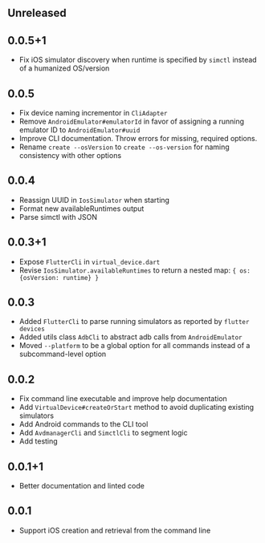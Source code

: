 ## Unreleased

## 0.0.5+1

* Fix iOS simulator discovery when runtime is specified by `simctl` instead of a humanized OS/version

## 0.0.5

* Fix device naming incrementor in `CliAdapter`
* Remove `AndroidEmulator#emulatorId` in favor of assigning a running emulator ID to `AndroidEmulator#uuid`
* Improve CLI documentation. Throw errors for missing, required options.
* Rename `create --osVersion` to `create --os-version` for naming consistency with other options

## 0.0.4

* Reassign UUID in `IosSimulator` when starting
* Format new availableRuntimes output
* Parse simctl with JSON

## 0.0.3+1

* Expose `FlutterCli` in `virtual_device.dart`
* Revise `IosSimulator.availableRuntimes` to return a nested map: `{ os: {osVersion: runtime} }`

## 0.0.3

* Added `FlutterCli` to parse running simulators as reported by `flutter devices`
* Added utils class `AdbCli` to abstract adb calls from `AndroidEmulator`
* Moved `--platform` to be a global option for all commands instead of a subcommand-level option

## 0.0.2

* Fix command line executable and improve help documentation
* Add `VirtualDevice#createOrStart` method to avoid duplicating existing simulators
* Add Android commands to the CLI tool
* Add `AvdmanagerCli` and `SimctlCli` to segment logic
* Add testing

## 0.0.1+1

* Better documentation and linted code

## 0.0.1

* Support iOS creation and retrieval from the command line
